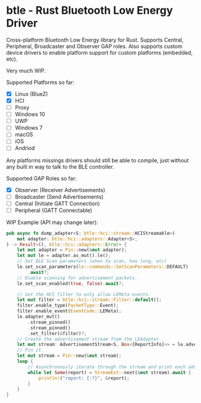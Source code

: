 # btle - Rust Bluetooth Low Energy Driver
Cross-platform Bluetooth Low Energy library for Rust. Supports Central, Peripheral, Broadcaster and Observer GAP roles. Also supports custom device drivers to enable platform support for custom platforms (embedded, etc).

Very much WIP.


Supported Platforms so far:
- [x] Linux (BlueZ)
- [x] HCI
- [ ] Proxy
- [ ] Windows 10
- [ ] UWP
- [ ] Windows 7
- [ ] macOS
- [ ] iOS
- [ ] Andriod

Any platforms missings drivers should still be able to compile, just without any built in way to talk to the BLE controller. 

Supported GAP Roles so far:
- [x] Observer (Receiver Advertisements)
- [ ] Broadcaster (Send Advertisements)
- [ ] Central (Initiate GATT Connection)
- [ ] Peripheral (GATT Connectable)

WIP Example (API may change later):
```rust
pub async fn dump_adapter<S: btle::hci::stream::HCIStreamable>(
    mut adapter: btle::hci::adapters::Adapter<S>,
) -> Result<(), btle::hci::adapters::Error> {
    let mut adapter = Pin::new(&mut adapter);
    let mut le = adapter.as_mut().le();
    // Set BLE Scan parameters (when to scan, how long, etc)
    le.set_scan_parameters(le::commands::SetScanParameters::DEFAULT)
        .await?;
    // Enable scanning for advertisement packets.
    le.set_scan_enabled(true, false).await?;

    // Set the HCI filter to only allow LEMeta events.
    let mut filter = btle::hci::stream::Filter::default();
    filter.enable_type(PacketType::Event);
    filter.enable_event(EventCode::LEMeta);
    le.adapter_mut()
        .stream_pinned()
        .stream_pinned()
        .set_filter(&filter)?;
    // Create the advertisement stream from the LEAdapter.
    let mut stream: AdvertisementStream<S, Box<[ReportInfo]>> = le.advertisement_stream();
    // Pin it.
    let mut stream = Pin::new(&mut stream);
    loop {
        // Asynchronously iterate through the stream and print each advertisement report.
        while let Some(report) = StreamExt::next(&mut stream).await {
            println!("report: {:?}", &report);
        }
    }
}

```
